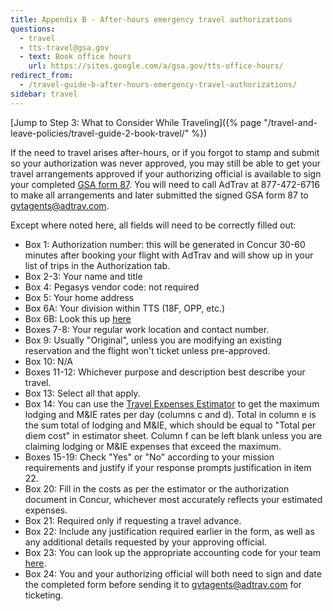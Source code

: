 ```yaml
---
title: Appendix B - After-hours emergency travel authorizations
questions:
  - travel
  - tts-travel@gsa.gov
  - text: Book office hours
    url: https://sites.google.com/a/gsa.gov/tts-office-hours/
redirect_from:
  - /travel-guide-b-after-hours-emergency-travel-authorizations/
sidebar: travel
---
```


[Jump to Step 3: What to Consider While
Traveling]({% page "/travel-and-leave-policies/travel-guide-2-book-travel/" %})

If the need to travel arises after-hours, or if you forgot to stamp and submit
so your authorization was never approved, you may still be able to get your
travel arrangements approved if your authorizing official is available to sign
your completed
[GSA form 87](https://www.gsa.gov/cdnstatic/GSA87-14c.pdf?forceDownload=1). You
will need to call AdTrav at 877-472-6716 to make all arrangements and later
submitted the signed GSA form 87 to gvtagents@adtrav.com.

Except where noted here, all fields will need to be correctly filled out:

- Box 1: Authorization number: this will be generated in Concur 30-60 minutes
  after booking your flight with AdTrav and will show up in your list of trips
  in the Authorization tab.
- Box 2-3: Your name and title
- Box 4: Pegasys vendor code: not required
- Box 5: Your home address
- Box 6A: Your division within TTS (18F, OPP, etc.)
- Box 6B: Look this up
  [here](https://docs.google.com/spreadsheets/d/1WLVv2x7GauLo0-waK3FqeVxN7UCZmXw_t2E745Gfmug/edit#gid=600166428)
- Boxes 7-8: Your regular work location and contact number.
- Box 9: Usually "Original", unless you are modifying an existing reservation
  and the flight won't ticket unless pre-approved.
- Box 10: N/A
- Boxes 11-12: Whichever purpose and description best describe your travel.
- Box 13: Select all that apply.
- Box 14: You can use the
  [Travel Expenses Estimator](https://docs.google.com/spreadsheets/d/1uJaGMXJOwURruaPdV7PU5B7Q22_iyF8Q2Gk2uamDG8Y/edit#gid=0)
  to get the maximum lodging and M&IE rates per day (columns c and d). Total in
  column e is the sum total of lodging and M&IE, which should be equal to "Total
  per diem cost" in estimator sheet. Column f can be left blank unless you are
  claiming lodging or M&IE expenses that exceed the maximum.
- Boxes 15-19: Check "Yes" or "No" according to your mission requirements and
  justify if your response prompts justification in item 22.
- Box 20: Fill in the costs as per the estimator or the authorization document
  in Concur, whichever most accurately reflects your estimated expenses.
- Box 21: Required only if requesting a travel advance.
- Box 22: Include any justification required earlier in the form, as well as any
  additional details requested by your approving official.
- Box 23: You can look up the appropriate accounting code for your team
  [here](https://docs.google.com/spreadsheets/d/1twEX5wrriQ3Tbn25wN4n8rZPF9h5NqRQWIskkW6xQpY/edit#gid=0).
- Box 24: You and your authorizing official will both need to sign and date the
  completed form before sending it to gvtagents@adtrav.com for ticketing.

